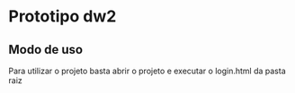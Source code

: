 # Prototipo dw2

## Modo de uso

Para utilizar o projeto basta abrir o projeto e executar o login.html da pasta raiz

